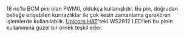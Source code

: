 18 no'lu BCM pini olan PWM0, oldukça kullanışlıdır. Bu pin, doğrudan belleğe erişebilen kurnazlıklar ile çok kesin zamanlama gerektiren işlemlerde kullanılabilir. [Unicorn HAT](/pinout/unicorn_hat)'teki WS2812 LED'leri bu pinin kullanımına güzel bir örnek teşkil eder.